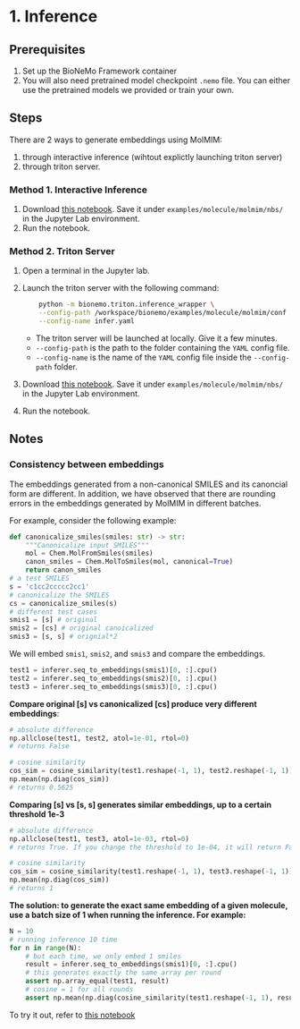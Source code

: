 # 1. Inference

## Prerequisites

1. Set up the BioNeMo Framework container
2. You will also need pretrained model checkpoint `.nemo` file. You can either use the pretrained models we provided or train your own.

## Steps

There are 2 ways to generate embeddings using MolMIM:

1. through interactive inference (wihtout explictly launching triton server)
2. through triton server.

### Method 1. Interactive Inference

1. Download [this notebook](/examples/notebooks/MolMIM/inference_interactive.ipynb). Save it under `examples/molecule/molmim/nbs/` in the Jupyter Lab environment.
2. Run the notebook.

### Method 2. Triton Server

1. Open a terminal in the Jupyter lab.
2.  Launch the triton server with the following command:

    ```bash
        python -m bionemo.triton.inference_wrapper \
        --config-path /workspace/bionemo/examples/molecule/molmim/conf \
        --config-name infer.yaml
    ```

    * The triton server will be launched at locally. Give it a few minutes.
    * `--config-path` is the path to the folder containing the `YAML` config file.
    * `--config-name` is the name of the `YAML` config file inside the `--config-path` folder.
3. Download [this notebook](/examples/notebooks/MolMIM/inference.ipynb). Save it under `examples/molecule/molmim/nbs/` in the Jupyter Lab environment.
4. Run the notebook.

## Notes

### Consistency between embeddings

The embeddings generated from a non-canonical SMILES and its canoncial form are different. In addition, we have observed that there are rounding errors in the embeddings generated by MolMIM in different batches.

For example, consider the following example:

```python
def canonicalize_smiles(smiles: str) -> str:
    """Canonicalize input SMILES"""
    mol = Chem.MolFromSmiles(smiles)
    canon_smiles = Chem.MolToSmiles(mol, canonical=True)
    return canon_smiles
# a test SMILES
s = 'c1cc2ccccc2cc1'
# canonicalize the SMILES
cs = canonicalize_smiles(s)
# different test cases
smis1 = [s] # original
smis2 = [cs] # original canoicalized
smis3 = [s, s] # orignial*2
```

We will embed `smis1`, `smis2`, and `smis3` and compare the embeddings.

```python
test1 = inferer.seq_to_embeddings(smis1)[0, :].cpu()
test2 = inferer.seq_to_embeddings(smis2)[0, :].cpu()
test3 = inferer.seq_to_embeddings(smis3)[0, :].cpu()
```

**Compare original \[s] vs canonicalized \[cs] produce very different embeddings**:

```python
# absolute difference
np.allclose(test1, test2, atol=1e-01, rtol=0)
# returns False

# cosine similarity
cos_sim = cosine_similarity(test1.reshape(-1, 1), test2.reshape(-1, 1))
np.mean(np.diag(cos_sim))
# returns 0.5625
```

**Comparing \[s] vs \[s, s] generates similar embeddings, up to a certain threshold 1e-3**

```python
# absolute difference
np.allclose(test1, test3, atol=1e-03, rtol=0)
# returns True. If you change the threshold to 1e-04, it will return False.

# cosine similarity
cos_sim = cosine_similarity(test1.reshape(-1, 1), test3.reshape(-1, 1))
np.mean(np.diag(cos_sim))
# returns 1
```

**The solution: to generate the exact same embedding of a given molecule, use a batch size of 1 when running the inference. For example:**

```python
N = 10
# running inference 10 time
for n in range(N): 
	# but each time, we only embed 1 smiles
    result = inferer.seq_to_embeddings(smis1)[0, :].cpu()
    # this generates exactly the same array per round
    assert np.array_equal(test1, result)
    # cosine = 1 for all rounds
    assert np.mean(np.diag(cosine_similarity(test1.reshape(-1, 1), result.reshape(-1, 1)))) == 1
```

To try it out, refer to [this notebook](/examples/notebooks/MolMIM/molmim_embedding_consistency.ipynb)
